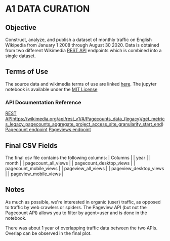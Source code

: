# A1 DATA CURATION

## Objective
Construct, analyze, and publish a dataset of monthly traffic on English Wikipedia from January 1 2008 through August 30 2020. 
Data is obtained from two different Wikimedia [REST API](https://www.mediawiki.org/wiki/Wikimedia_REST_API) endpoints which is combined into a single dataset.

## Terms of Use
The source data and wikimedia terms of use are linked [here](https://www.mediawiki.org/wiki/Wikimedia_REST_API#Terms_and_conditions).
The jupyter notebook is available under the [MIT License](LICENSE)

### API Documentation Reference
[REST API]()https://wikimedia.org/api/rest_v1/#/Pagecounts_data_(legacy)/get_metrics_legacy_pagecounts_aggregate_project_access_site_granularity_start_end)
[Pagecount endpoint](https://wikitech.wikimedia.org/wiki/Analytics/AQS/Legacy_Pagecounts)
[Pageviews endpoint](https://wikimedia.org/api/rest_v1/#/Pageviews_data/get_metrics_pageviews_aggregate_project_access_agent_granularity_start_end)

## Final CSV Fields

The final csv file contains the following columns:
| Columns                     |
| year                        | 
| month                       | 
| pagecount_all_views         | 
| pagecount_desktop_views     | 
| pagecount_mobile_views      | 
| pageview_all_views          | 
| pageview_desktop_views      | 
| pageview_mobile_views       | 


## Notes
As much as possible, we're interested in organic (user) traffic, as opposed to traffic by web crawlers or spiders. The Pageview API (but not the Pagecount API) allows you to filter by agent=user and is done in the notebook.

There was about 1 year of overlapping traffic data between the two APIs. Overlap can be observed in the final plot.
